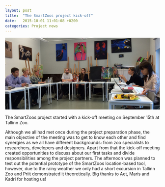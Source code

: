 ```yaml
---
layout: post
title:  "The SmartZoos project kick-off"
date:   2015-10-01 11:01:08 +0200
categories: Project news
---
```

![Kickoff](/images/blog-posts/kickoff.jpg)

The SmartZoos project started with a kick-off meeting on September 15th at Tallinn Zoo.

Although we all had met once during the project preparation phase, the main objective of the meeting was to get to know each other and find synergies as we all have different backgrounds: from zoo specialists to researchers, developers and designers. Apart from that the kick-off meeting created opportunities to discuss about our first tasks and divide responsibilities among the project partners. The afternoon was planned to test out the potential prototype of the SmartZoos location-based tool, however, due to the rainy weather we only had a short excursion in Tallinn Zoo and Priit demonstrated it theoretically. Big thanks to Aet, Maris and Kadri for hosting us!
